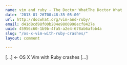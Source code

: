 ```yaml
---
name: vim and ruby - The Doctor WhatThe Doctor What
date: '2013-01-26T00:48:35-05:00'
url: http://docwhat.org/vim-and-ruby/
email: d41d8cd98f00b204e9800998ecf8427e
uuid: 45956c60-1b9b-4fa5-a2e4-678ab6afbb4a
slug: "/os-x-vim-with-ruby-crashes/"
layout: comment

---
```


[...] &larr; OS X Vim with Ruby crashes [...]
